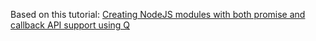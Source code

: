 Based on this tutorial:
[Creating NodeJS modules with both promise and callback API support using Q](http://mono.software/posts/Creating-NodeJS-modules-with-both-promise-and-callback-API-support-using-Q/)
